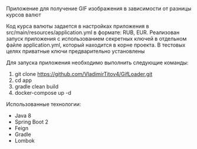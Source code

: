 Приложение для получение GIF изображения в зависимости от разницы курсов валют 

Код курса валюты задается в настройках приложения в src/main/resources/application.yml в формате: RUB, EUR.
Реализован запуск приложения с использованием секретных ключей в отдельном файле application.yml, который находится в корне проекта. 
В тестовых целях приватные ключи предварительно установлены  

Для запуска приложения необходимо выполнить следующие команды:

1. git clone https://github.com/VladimirTitov4/GifLoader.git
2. cd app
3. gradle clean build
4. docker-compose up -d

Использованные технологии:
- Java 8
- Spring Boot 2
- Feign
- Gradle
- Lombok
